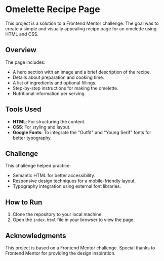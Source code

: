 # Omelette Recipe Page

This project is a solution to a Frontend Mentor challenge. The goal was to create a simple and visually appealing recipe page for an omelette using HTML and CSS.

## Overview
The page includes:
- A hero section with an image and a brief description of the recipe.
- Details about preparation and cooking time.
- A list of ingredients and optional fillings.
- Step-by-step instructions for making the omelette.
- Nutritional information per serving.

## Tools Used
- **HTML**: For structuring the content.
- **CSS**: For styling and layout.
- **Google Fonts**: To integrate the "Outfit" and "Young Serif" fonts for better typography.

## Challenge
This challenge helped practice:
- Semantic HTML for better accessibility.
- Responsive design techniques for a mobile-friendly layout.
- Typography integration using external font libraries.

## How to Run
1. Clone the repository to your local machine.
2. Open the `index.html` file in your browser to view the page.

## Acknowledgments
This project is based on a Frontend Mentor challenge. Special thanks to Frontend Mentor for providing the design inspiration.